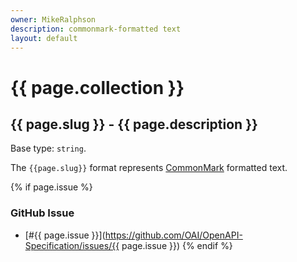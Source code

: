 ```yaml
---
owner: MikeRalphson
description: commonmark-formatted text
layout: default
---
```


# {{ page.collection }}

## {{ page.slug }} - {{ page.description }}

Base type: `string`.

The `{{page.slug}}` format represents [CommonMark](https://commonmark.org/) formatted text.

{% if page.issue %}
### GitHub Issue

* [#{{ page.issue }}](https://github.com/OAI/OpenAPI-Specification/issues/{{ page.issue }})
{% endif %}
